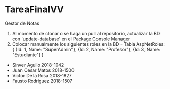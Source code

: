# TareaFinalVV
Gestor de Notas
1. Al momento de clonar o se haga un pull al repositorio, actualizar la BD con 'update-database' en el Package Console Manager
2. Colocar manualmente los siguientes roles en la BD - Tabla AspNetRoles:
{
  {Id: 1, Name: "SuperAdmin"},
  {Id: 2, Name: "Profesor"},
  {Id: 3, Name: "Estudiante"}
}

- Sinver Aguilo 2018-1042
- Juan Cesar Matos 2018-1500
- Victor De la Rosa 2018-1827
- Fausto Rodriguez 2018-1507
